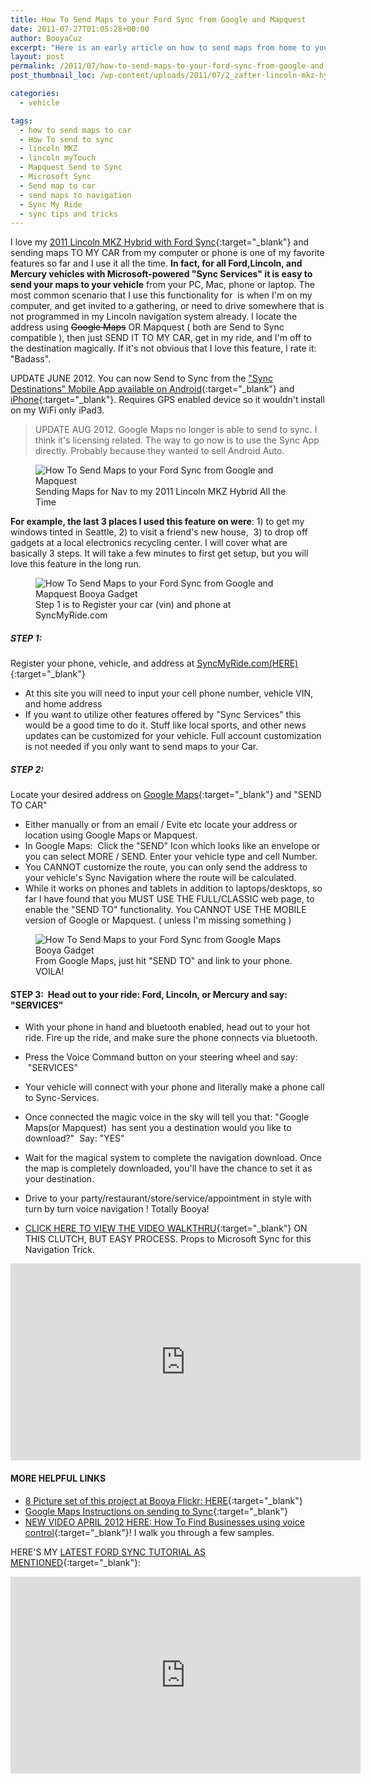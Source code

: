 ```yaml
---
title: How To Send Maps to your Ford Sync from Google and Mapquest
date: 2011-07-27T01:05:28+00:00
author: BooyaCuz
excerpt: "Here is an early article on how to send maps from home to your car."
layout: post
permalink: /2011/07/how-to-send-maps-to-your-ford-sync-from-google-and-mapquest.html
post_thumbnail_loc: /wp-content/uploads/2011/07/2_zafter-lincoln-mkz-hybrid-tint-side-thumb.jpg

categories:
  - vehicle

tags:
  - how to send maps to car
  - How To send to sync
  - lincoln MKZ
  - lincoln myTouch
  - Mapquest Send to Sync
  - Microsoft Sync
  - Send map to car
  - send maps to navigation
  - Sync My Ride
  - sync tips and tricks
---
```

I love my [2011 Lincoln MKZ Hybrid with Ford Sync](https://www.flickr.com/photos/booyagadget/5952168254/in/set-72157627226613680/){:target="_blank"} and sending maps TO MY CAR from my computer or phone is one of my favorite features so far and I use it all the time. <strong>In fact, for all Ford,Lincoln, and Mercury vehicles with Microsoft-powered "Sync Services" it is easy to send your maps to your vehicle</strong> from your PC, Mac, phone or laptop. The most common scenario that I use this functionality for  is when I'm on my computer, and get invited to a gathering, or need to drive somewhere that is not programmed in my Lincoln navigation system already. I locate the address using <span style="color: #000000;"><del>Google Maps</del></span> OR Mapquest ( both are Send to Sync compatible ), then just SEND IT TO MY CAR, get in my ride, and I'm off to the destination magically. If it's not obvious that I love this feature, I rate it: "Badass".

UPDATE JUNE 2012. You can now Send to Sync from the ["Sync Destinations" Mobile App available on Android](https://play.google.com/store/apps/details?id=inrix.android.fordui){:target="_blank"} and [iPhone](https://itunes.apple.com/us/app/ford-sync-destinations/id410940835?mt=8){:target="_blank"}. Requires GPS enabled device so it wouldn't install on my WiFi only iPad3.

> UPDATE AUG 2012. Google Maps no longer is able to send to sync. I think it's licensing related. The way to go now is to use the Sync App directly. Probably because they wanted to sell Android Auto.

<figure>
    <img src="{{ site.cdn-url }}/wp-content/uploads/2011/07/2_zafter-side-sync-maps.jpg" 
         alt="How To Send Maps to your Ford Sync from Google and Mapquest" title="Sending Maps for Nav to my 2011 Lincoln MKZ Hybrid All the Time">
	<figcaption>Sending Maps for Nav to my 2011 Lincoln MKZ Hybrid All the Time</figcaption>
</figure>

**For example, the last 3 places I used this feature on were**: 1) to get my windows tinted in Seattle, 2) to visit a friend's new house,  3) to drop off gadgets at a local electronics recycling center. I will cover what are basically 3 steps. It will take a few minutes to first get setup, but you will love this feature in the long run.

<figure>
    <img src="{{ site.cdn-url }}/wp-content/uploads/2011/07/How-To-Send-Maps-to-your-Ford-Sync-from-Google-and-Mapquest-TIPS-06.jpg" 
         alt="How To Send Maps to your Ford Sync from Google and Mapquest Booya Gadget" title="Step 1 is to Register your car (vin) and phone at SyncMyRide.com">
	<figcaption>Step 1 is to Register your car (vin) and phone at SyncMyRide.com</figcaption>
</figure>

##### STEP 1:
Register your phone, vehicle, and address at [SyncMyRide.com(HERE)](https://owner.ford.com/tools/account/sync-my-ride.html){:target="_blank"}

* At this site you will need to input your cell phone number, vehicle VIN, and home address
* If you want to utilize other features offered by "Sync Services" this would be a good time to do it. Stuff like local sports, and other news updates can be customized for your vehicle.  Full account customization is not needed if you only want to send maps to your Car.

##### STEP 2:
Locate your desired address on [Google Maps](https://www.google.com/maps/){:target="_blank"} and "SEND TO CAR"

* Either manually or from an email / Evite etc locate your address or location using Google Maps or Mapquest.
* In Google Maps:  Click the "SEND" Icon which looks like an envelope or you can select MORE / SEND. Enter your vehicle type and cell Number.
* You CANNOT customize the route, you can only send the address to your vehicle's Sync Navigation where the route will be calculated.
* While it works on phones and tablets in addition to laptops/desktops, so far I have found that you MUST USE THE FULL/CLASSIC web page, to enable the "SEND TO" functionality. You CANNOT USE THE MOBILE version of Google or Mapquest. ( unless I'm missing something )

<figure>
    <img src="{{ site.cdn-url }}/wp-content/uploads/2011/07/How-To-Send-Maps-to-your-Ford-Sync-from-Google-and-Mapquest-TIPS-10.jpg" 
         alt="How To Send Maps to your Ford Sync from Google Maps Booya Gadget" title="From Google Maps, just hit SEND TO and link to your phone. VOILA!">
	<figcaption>From Google Maps, just hit "SEND TO" and link to your phone. VOILA!</figcaption>
</figure>

#### STEP 3:  Head out to your ride: Ford, Lincoln, or Mercury and say: "SERVICES"

* With your phone in hand and bluetooth enabled, head out to your hot ride. Fire up the ride, and make sure the phone connects via bluetooth.
* Press the Voice Command button on your steering wheel and say:  "SERVICES"
* Your vehicle will connect with your phone and literally make a phone call to Sync-Services.
* Once connected the magic voice in the sky will tell you that: "Google Maps(or Mapquest)  has sent you a destination would you like to download?"  Say: "YES"
* Wait for the magical system to complete the navigation download. Once the map is completely downloaded, you'll have the chance to set it as your destination.
* Drive to your party/restaurant/store/service/appointment in style with turn by turn voice navigation ! Totally Booya!

* [CLICK HERE TO VIEW THE VIDEO WALKTHRU](https://www.youtube.com/watch?v=ImkLvGNVV5I){:target="_blank"} ON THIS CLUTCH, BUT EASY PROCESS. Props to Microsoft Sync for this Navigation Trick.
<iframe width="560" height="315" src="https://www.youtube.com/embed/ImkLvGNVV5I" frameborder="0" allowfullscreen></iframe>

#### MORE HELPFUL LINKS  
* [8 Picture set of this project at Booya Flickr: HERE](https://www.flickr.com/photos/booyagadget/sets/72157627290545474/){:target="_blank"}
* [Google Maps Instructions on sending to Sync](https://support.google.com/maps/answer/6081481?hl=en&visit_id=0-636322197925631887-9239082&rd=2){:target="_blank"}
* [NEW VIDEO APRIL 2012 HERE: How To Find Businesses using voice control](https://www.youtube.com/embed/WTttL0FFwHg){:target="_blank"}! I walk you through a few samples.

HERE'S MY [LATEST FORD SYNC TUTORIAL AS MENTIONED](https://www.youtube.com/watch?v=WTttL0FFwHg){:target="_blank"}:
<iframe width="560" height="315" src="https://www.youtube.com/embed/WTttL0FFwHg" frameborder="0" allowfullscreen></iframe>